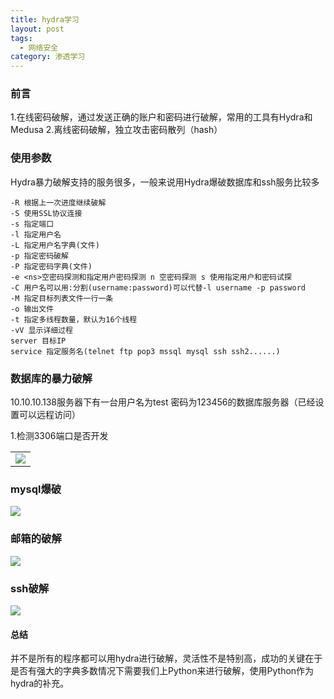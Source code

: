 ```yaml
---
title: hydra学习
layout: post
tags:
  - 网络安全
category: 渗透学习
---
```


### 前言

1.在线密码破解，通过发送正确的账户和密码进行破解，常用的工具有Hydra和Medusa
2.离线密码破解，独立攻击密码散列（hash）

### 使用参数
Hydra暴力破解支持的服务很多，一般来说用Hydra爆破数据库和ssh服务比较多
```
-R 根据上一次进度继续破解
-S 使用SSL协议连接
-s 指定端口
-l 指定用户名
-L 指定用户名字典(文件)
-p 指定密码破解
-P 指定密码字典(文件)
-e <ns>空密码探测和指定用户密码探测 n 空密码探测 s 使用指定用户和密码试探
-C 用户名可以用:分割(username:password)可以代替-l username -p password
-M 指定目标列表文件一行一条
-o 输出文件
-t 指定多线程数量，默认为16个线程
-vV 显示详细过程
server 目标IP
service 指定服务名(telnet ftp pop3 mssql mysql ssh ssh2......)

```
### 数据库的暴力破解
10.10.10.138服务器下有一台用户名为test 密码为123456的数据库服务器（已经设置可以远程访问）

1.检测3306端口是否开发

|  |
| :------------ |
|  ![](https://img-blog.csdnimg.cn/20190319170949462.jpeg)  |

### mysql爆破
![](https://img-blog.csdnimg.cn/20190319170949627.jpeg)

### 邮箱的破解
![](https://img-blog.csdnimg.cn/2019031917095014.png)

### ssh破解
![](https://img-blog.csdnimg.cn/20190319170950966.png?x-oss-process=image/watermark,type_ZmFuZ3poZW5naGVpdGk,shadow_10,text_aHR0cHM6Ly9ibG9nLmNzZG4ubmV0L3FxXzM5MTEyNjQ2,size_16,color_FFFFFF,t_70)

#### 总结
并不是所有的程序都可以用hydra进行破解，灵活性不是特别高，成功的关键在于是否有强大的字典多数情况下需要我们上Python来进行破解，使用Python作为hydra的补充。










